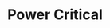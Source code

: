 ---
title: "Power Critical"

feat:
  types: ["General", "Fighter"]
  prerequisite: |
    Weapon focus (chosen weapon), base attack bonus +4
  benefit: |
    When using the weapon you selected, you gain a +4 bonus on the roll to confirm a threat.
  special: |
    A fighter may select Power Critical as one of his fighter bonus feats.

    You can gain Power Critical multiple times. Each time you take the feat, it may be with a different weapon or the same weapon. If you take it with the same weapon, the effects of the feats stack.
---